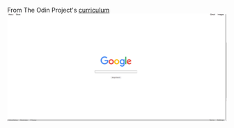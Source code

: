 From The Odin Project's [curriculum](http://www.theodinproject.com/courses/web-development-101/lessons/html-css)
![screenshot](readme.png)
